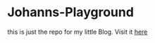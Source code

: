 # Johanns-Playground
this is just the repo for my little Blog. Visit it [here](http://johanns-playground-85491.web.app/)
